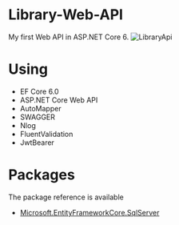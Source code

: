 # Library-Web-API
My first Web API in ASP.NET Core 6.
![LibraryApi](https://github.com/BSzczerba/Library-Web-API/assets/129983724/ef9a8f87-d415-443d-b5a4-49a1e002b27b)
# Using
* EF Core 6.0
* ASP.NET Core Web API
* AutoMapper 
* SWAGGER
* Nlog
* FluentValidation
* JwtBearer
# Packages
The package reference is available
* [Microsoft.EntityFrameworkCore.SqlServer](https://www.nuget.org/packages/Microsoft.EntityFrameworkCore.SqlServer/)
